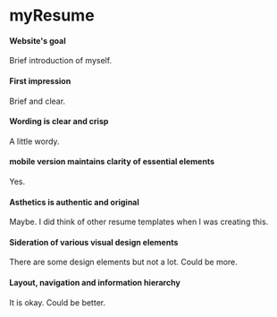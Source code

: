 # myResume

#### Website's goal
Brief introduction of myself. 

#### First impression
Brief and clear. 

#### Wording is clear and crisp
A little wordy. 

#### mobile version maintains clarity of essential elements
Yes. 

#### Asthetics is authentic and original
Maybe. I did think of other resume templates when I was creating this. 

#### Sideration of various visual design elements 
There are some design elements but not a lot. Could be more. 

#### Layout, navigation and information hierarchy
It is okay. Could be better. 
